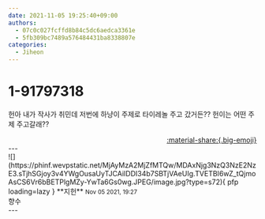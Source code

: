```yaml
---
date: 2021-11-05 19:25:40+09:00
authors:
  - 07c0c027fcffd8b84c5dc6aedca3361e
  - 5fb309bc7489a576484431ba8338807e
categories:
  - Jiheon
---
```


# 1-91797318

<div class="post-container" markdown="1">
<div class="content-container md-sidebar__scrollwrap" markdown="1">

헌아 내가 작사가 취민데 저번에 하냥이 주제로 타이레놀 주고 갔거든?? 헌이는 어떤 주제 주고갈래??

</div>
</div>

<div style="text-align: right;" markdown="1">
<a href="https://weverse.io/fromis9/fanpost/1-91797318" style="text-align: right;">:material-share:{.big-emoji}</a>
</div>
---

<div class="comments-container md-sidebar__scrollwrap" markdown="1">
<div class="comment" markdown="1">
<div class='id-container' markdown="1">
![](https://phinf.wevpstatic.net/MjAyMzA2MjZfMTQw/MDAxNjg3NzQ3NzE2NzE3.sTjhSGjoy3v4YWgOusaUyTJCAiIDDI34b7SBTjVAeUIg.TVETBI6wZ_tQjmoAsCS6Vr6bBETPlgMZy-YwTa6Gs0wg.JPEG/image.jpg?type=s72){ pfp loading=lazy }
**<span class="artist">지헌</span>** <small>Nov 05 2021, 19:27</small><br>
</div>
<div class='comment-body' markdown="1">
향수
</div>
</div>
</div>
---
